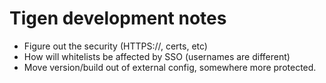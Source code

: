 # Tigen development notes

- Figure out the security (HTTPS://, certs, etc)
- How will whitelists be affected by SSO (usernames are different)
- Move version/build out of external config, somewhere more protected.